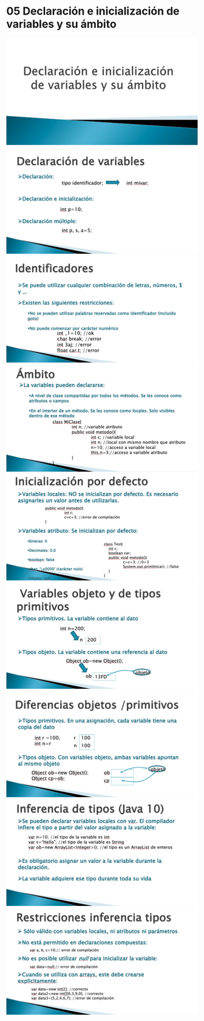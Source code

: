 # 05 Declaración e inicialización de variables y su ámbito

<img src="images/05-01.png">

<img src="images/05-02.png">

<img src="images/05-03.png">

<img src="images/05-04.png">

<img src="images/05-05.png">

<img src="images/05-06.png">

<img src="images/05-07.png">

<img src="images/05-08.png">

<img src="images/05-09.png">
